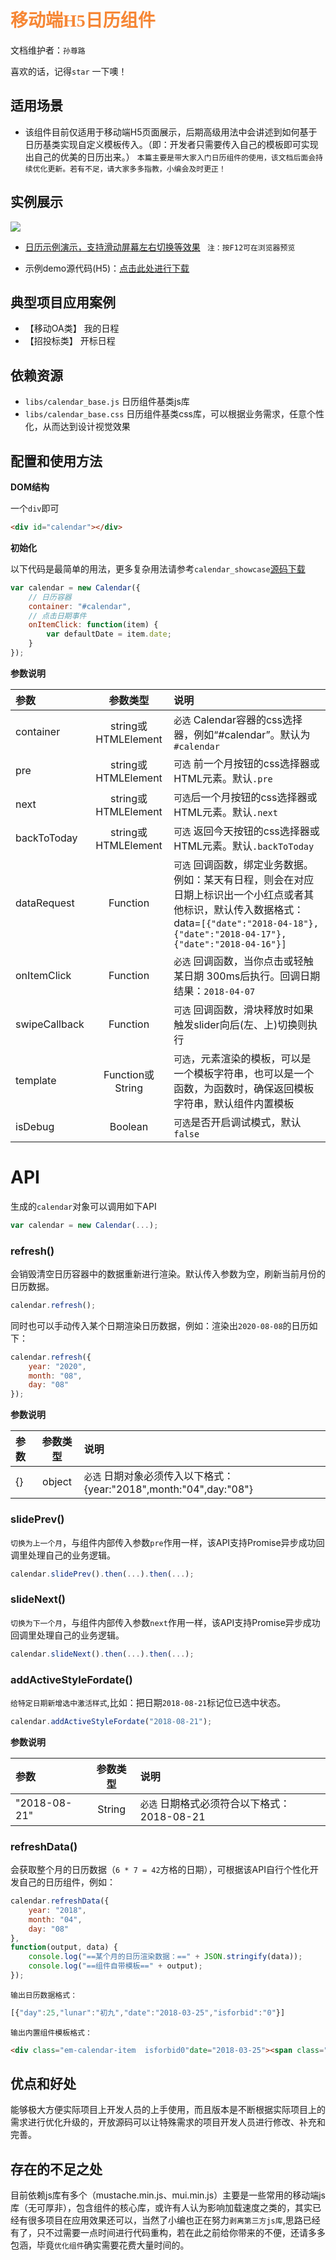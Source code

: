 # <font color="#F68736" face="微软雅黑">移动端H5日历组件</font>
文档维护者：`孙尊路 `

喜欢的话，记得`star` 一下噢！

## 适用场景

- 该组件目前仅适用于移动端H5页面展示，后期高级用法中会讲述到如何基于日历基类实现自定义模板传入。（即：开发者只需要传入自己的模板即可实现出自己的优美的日历出来。） `本篇主要是带大家入门日历组件的使用，该文档后面会持续优化更新。若有不足，请大家多多指教，小编会及时更正！`


## 实例展示
![](http://ydyfcs.epoint.com.cn:8066/doc/ydyf3z/assets/005/20180408-1d1fec76.gif)  


- [日历示例演示，支持滑动屏幕左右切换等效果](http://ydyfcs.epoint.com.cn:8066/H5/Attaches/%E6%97%A5%E5%8E%86%E7%BB%84%E4%BB%B6/calendar_showcase/calendar_showcase.html) ` 注：按F12可在浏览器预览`

- 示例demo源代码(H5)：[点击此处进行下载](https://github.com/sunzunlu/MobileCalendar)


## 典型项目应用案例

- 【移动OA类】 我的日程
- 【招投标类】 开标日程

## 依赖资源

- `libs/calendar_base.js` 日历组件基类js库
- `libs/calendar_base.css` 日历组件基类css库，可以根据业务需求，任意个性化，从而达到设计视觉效果

## 配置和使用方法

__DOM结构__

一个`div`即可

```html
<div id="calendar"></div>
```

__初始化__

以下代码是最简单的用法，更多复杂用法请参考`calendar_showcase`[源码下载](https://github.com/sunzunlu/MobileCalendar)

```js
var calendar = new Calendar({
    // 日历容器
    container: "#calendar",
    // 点击日期事件
    onItemClick: function(item) {
        var defaultDate = item.date;
    }
});
```

__参数说明__

| 参数 | 参数类型  | 说明  |
| :------------- |:-------------:|:-------------|
| container | string或HTMLElement | `必选` Calendar容器的css选择器，例如“#calendar”。默认为`#calendar` |
| pre |   string或HTMLElement  | `可选` 前一个月按钮的css选择器或HTML元素。默认`.pre`  |
| next |  string或HTMLElement  | `可选`后一个月按钮的css选择器或HTML元素。默认`.next`  |
| backToToday | string或HTMLElement | `可选` 返回今天按钮的css选择器或HTML元素。默认`.backToToday`  |
| dataRequest | Function | `可选` 回调函数，绑定业务数据。例如：某天有日程，则会在对应日期上标识出一个小红点或者其他标识，默认传入数据格式：data=`[{"date":"2018-04-18"},{"date":"2018-04-17"},{"date":"2018-04-16"}]`  |
| onItemClick | Function | `必选` 回调函数，当你点击或轻触某日期 300ms后执行。回调日期结果：`2018-04-07` |
| swipeCallback | Function | `可选` 回调函数，滑块释放时如果触发slider向后(左、上)切换则执行  |
| template | Function或String | `可选`，元素渲染的模板，可以是一个模板字符串，也可以是一个函数，为函数时，确保返回模板字符串，默认组件内置模板 |
| isDebug | Boolean | `可选`是否开启调试模式，默认`false` |


# API

生成的`calendar`对象可以调用如下API

```js
var calendar = new Calendar(...);
```

### refresh()

会销毁清空日历容器中的数据重新进行渲染。默认传入参数为空，刷新当前月份的日历数据。

```js
calendar.refresh();
```

同时也可以手动传入某个日期渲染日历数据，例如：渲染出`2020-08-08`的日历如下：

```js
calendar.refresh({
    year: "2020",
    month: "08",
    day: "08"
});
```

__参数说明__

| 参数 | 参数类型  | 说明  |
| :------------- |:-------------:|:-------------|
| {} | object | `必选` 日期对象必须传入以下格式：{year:"2018",month:"04",day:"08"}  |

### slidePrev()

`切换为上一个月`，与组件内部传入参数`pre`作用一样，该API支持Promise异步成功回调里处理自己的业务逻辑。

```js
calendar.slidePrev().then(...).then(...);
```

### slideNext()

`切换为下一个月`，与组件内部传入参数`next`作用一样，该API支持Promise异步成功回调里处理自己的业务逻辑。

```js
calendar.slideNext().then(...).then(...);
```

### addActiveStyleFordate()

`给特定日期新增选中激活样式`,比如：把日期`2018-08-21`标记位已选中状态。

```js
calendar.addActiveStyleFordate("2018-08-21");
```
__参数说明__

| 参数 | 参数类型  | 说明  |
| :------------- |:-------------:|:-------------|
| "2018-08-21" | String | `必选` 日期格式必须符合以下格式：2018-08-21  |

### refreshData()

会获取整个月的日历数据（`6 * 7 = 42`方格的日期），可根据该API自行个性化开发自己的日历组件，例如：

```js
calendar.refreshData({
    year: "2018",
    month: "04",
    day: "08"
},
function(output, data) {
    console.log("==某个月的日历渲染数据：==" + JSON.stringify(data));
    console.log("==组件自带模板==" + output);
});

```
`输出日历数据格式：`
```js
[{"day":25,"lunar":"初九","date":"2018-03-25","isforbid":"0"}]
```

`输出内置组件模板格式：`
```html
<div class="em-calendar-item  isforbid0"date="2018-03-25"><span class="day">25</span><p class="lunar">初九</p></div>
```
## 优点和好处
能够极大方便实际项目上开发人员的上手使用，而且版本是不断根据实际项目上的需求进行优化升级的，开放源码可以让特殊需求的项目开发人员进行修改、补充和完善。

## 存在的不足之处
目前依赖js库有多个（mustache.min.js、mui.min.js）主要是一些常用的移动端js库（无可厚非），包含组件的核心库，或许有人认为影响加载速度之类的，其实已经有很多项目在应用效果还可以，当然了小编也正在努力`剥离第三方js库`,思路已经有了，只不过需要一点时间进行代码重构，若在此之前给你带来的不便，还请多多包涵，毕竟`优化组件`确实需要花费大量时间的。
